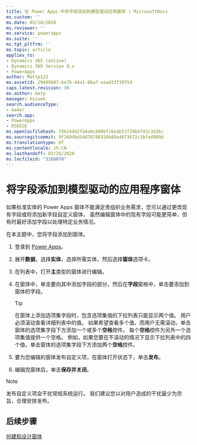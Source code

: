 ```yaml
---
title: 在 Power Apps 中将字段添加到模型驱动应用窗体 | MicrosoftDocs
ms.custom: ''
ms.date: 03/18/2020
ms.reviewer: ''
ms.service: powerapps
ms.suite: ''
ms.tgt_pltfrm: ''
ms.topic: article
applies_to:
- Dynamics 365 (online)
- Dynamics 365 Version 9.x
- PowerApps
author: Mattp123
ms.assetid: 29499887-6e7b-44a1-86a7-eaad33f3075d
caps.latest.revision: 30
ms.author: matp
manager: kvivek
search.audienceType:
- maker
search.app:
- PowerApps
- D365CE
ms.openlocfilehash: f3b24d42fa8a9c800bf16eab51f39bb741c3d3bc
ms.sourcegitcommit: 9f2694bd14d70798310b89a4673672c1bfad989d
ms.translationtype: HT
ms.contentlocale: zh-CN
ms.lasthandoff: 03/26/2020
ms.locfileid: "3166870"
---
```

# <a name="add-a-field-to-a-model-driven-app-form"></a>将字段添加到模型驱动的应用程序窗体 

如果标准实体的 Power Apps 窗体不能满足贵组织业务需求，您可以通过更改现有字段或将添加新字段自定义窗体。 虽然编辑窗体中的现有字段可能更简单，但有时最好添加字段以处理特定业务情况。

在本主题中，您将字段添加到窗体。   
  
1.  登录到 [Power Apps](https://make.powerapps.com/?utm_source=padocs&utm_medium=linkinadoc&utm_campaign=referralsfromdoc)。  

2.  展开**数据**，选择**实体**，选择所需实体，然后选择**窗体**选项卡。  

3.  在列表中，打开**主**类型的窗体进行编辑。  
  
4.  在窗体中，单击要向其中添加字段的部分，然后在**字段**窗格中，单击要添加到窗体的字段。  
  
    > [!TIP]
    >  在窗体上添加选项集字段时，包含选项集值的下拉列表只能显示两个值。 用户必须滚动查看详细列表中的值。 如果希望查看多个值，而用户无需滚动，单击窗体的选项集字段下方添加一个或多个**空格**控件。 每个**空格**控件为另外一个选项集值提供一个空格。 例如，如果您要在不滚动的情况下显示下拉列表中的四个值，单击窗体的选项集字段下方添加两个**空格**控件。  
  
5.  要为您编辑的窗体发布自定义项，在窗体打开状态下，单击**发布**。 
  
6.  编辑完窗体后，单击**保存并关闭**。  
  
> [!NOTE]
>  发布自定义项会干扰常规系统运行。 我们建议您以对用户造成的干扰最少为宗旨，合理安排发布。  
  
## <a name="next-steps"></a>后续步骤  
 
 [创建和设计窗体](create-design-forms.md)
